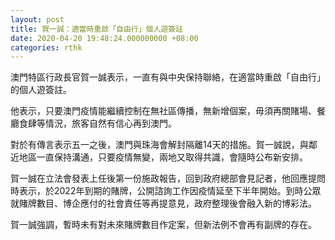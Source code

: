 ```yaml
---
layout: post
title: 賀一誠：適當時重啟「自由行」個人遊簽註
date: 2020-04-20 19:48:24.000000000 +08:00
categories: rthk
---
```


澳門特區行政長官賀一誠表示，一直有與中央保持聯絡，在適當時重啟「自由行」的個人遊簽註。

他表示，只要澳門疫情能繼續控制在無社區傳播，無新增個案，毋須再關賭場、餐廳食肆等情況，旅客自然有信心再到澳門。

對於有傳言表示五一之後，澳門與珠海會解封隔離14天的措施。賀一誠說，與鄰近地區一直保持溝通，只要疫情無變，兩地又取得共識，會隨時公布新安排。

賀一誠在立法會發表上任後第一份施政報告，回到政府總部會見記者，他回應提問時表示，於2022年到期的賭牌，公開諮詢工作因疫情延至下半年開始。到時公眾就賭牌數目、博企應付的社會責任等再提意見，政府整理後會融入新的博彩法。

賀一誠強調，暫時未有對未來賭牌數目作定案，但新法例不會再有副牌的存在。
